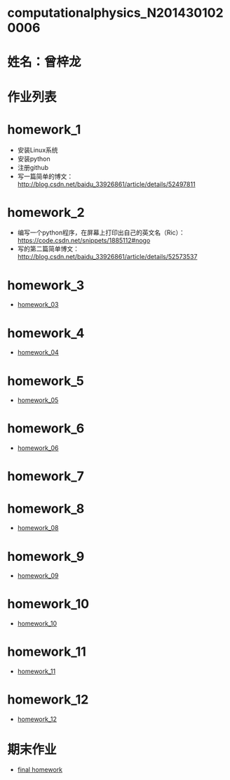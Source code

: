 # computationalphysics_N2014301020006
# 姓名：曾梓龙
# 作业列表
# homework_1
- 安装Linux系统
- 安装python
- 注册github
- 写一篇简单的博文：http://blog.csdn.net/baidu_33926861/article/details/52497811

# homework_2
- 编写一个python程序，在屏幕上打印出自己的英文名（Ric）：https://code.csdn.net/snippets/1885112#nogo
- 写的第二篇简单博文：http://blog.csdn.net/baidu_33926861/article/details/52573537

# homework_3
- [homework_03](https://github.com/RicardoZiTseng/computationalphysics_N2014301020006/blob/master/homework_03.md)

# homework_4
- [homework_04](http://www.jianshu.com/p/4838d81da5fb)

# homework_5
- [homework_05](http://www.jianshu.com/p/cb301234e770)

# homework_6
- [homework_06](http://www.jianshu.com/p/88f56f8dd178)

# homework_7


# homework_8
- [homework_08](http://www.jianshu.com/p/90c24167c957)

# homework_9
- [homework_09](http://www.jianshu.com/p/a146fa6d2413)

# homework_10
- [homework_10](http://www.jianshu.com/p/95165a0e5047)

# homework_11
- [homework_11](http://www.jianshu.com/p/839d1838d395)

# homework_12
- [homework_12](http://www.jianshu.com/p/c5f1c982e311)

# 期末作业
- [final homework](http://www.jianshu.com/p/9fd5f85e9f65)

